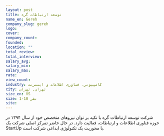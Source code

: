 ```yaml
---
layout: post
title: توسعه ارتباطات گره
name_en: Gereh
company_slug: gereh
logo: 
cover: 
company_count:
founded:
location: ""
total_review: 
total_interview: 
salary_avg: 
salary_min: 
salary_max: 
rate: 
view_count: 
industry: کامپیوتر، فناوری اطلاعات و اینترنت
city: تهران, تهران
size_en: VS
size: 1-10 نفر
site: 
---
```


شرکت توسعه ارتباطات گره با تکیه بر توان نیروهای متخصص خود از سال ۱۳۹۴ در حوزه فناوری اطلاعات و ارتباطات، فعالیت دارد. در حال حاضر تمرکز اصلی شرکت یک StartUp با محوریت یک تکنولوژی ابداعی شرکت است.
